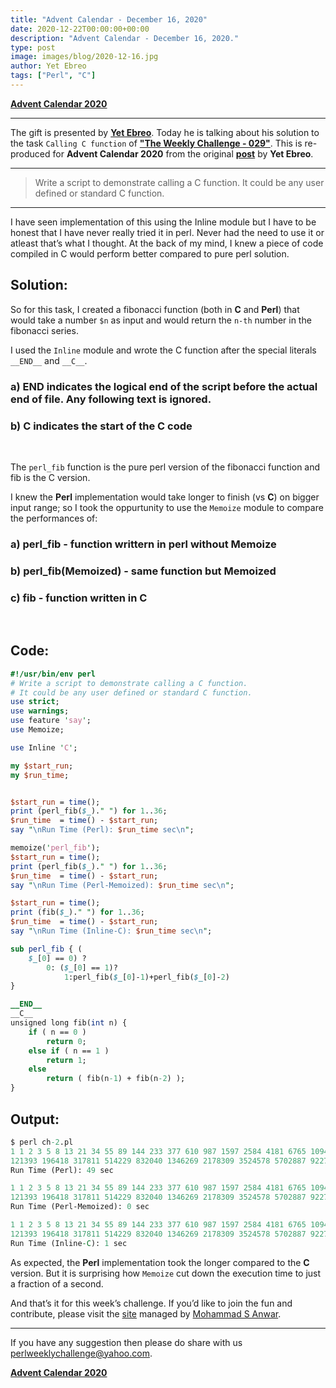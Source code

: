 ```yaml
---
title: "Advent Calendar - December 16, 2020"
date: 2020-12-22T00:00:00+00:00
description: "Advent Calendar - December 16, 2020."
type: post
image: images/blog/2020-12-16.jpg
author: Yet Ebreo
tags: ["Perl", "C"]
---
```


[**Advent Calendar 2020**](/blog/advent-calendar-2020)
***

The gift is presented by [**Yet Ebreo**](/blog/meet-the-champion-025). Today he is talking about his solution to the task `Calling C function` of **["The Weekly Challenge - 029"](/blog/perl-weekly-challenge-029)**. This is re-produced for **Advent Calendar 2020** from the original [**post**](https://doomtrain14.github.io/pwc/2019/10/13/pwc_calling_c.html) by **Yet Ebreo**.

***

> Write a script to demonstrate calling a C function. It could be any user defined or standard C function.

***

I have seen implementation of this using the Inline module but I have to be honest that I have never really tried it in perl. Never had the need to use it or atleast that’s what I thought. At the back of my mind, I knew a piece of code compiled in C would perform better compared to pure perl solution.

## Solution:

So for this task, I created a fibonacci function (both in **C** and **Perl**) that would take a number `$n` as input and would return the `n-th` number in the fibonacci series.

I used the `Inline` module and wrote the C function after the special literals `__END__` and `__C__`.

### a) __END__ indicates the logical end of the script before the actual end of file. Any following text is ignored.
### b) __C__ indicates the start of the C code

<br>

The `perl_fib` function is the pure perl version of the fibonacci function and fib is the C version.

I knew the **Perl** implementation would take longer to finish (vs **C**) on bigger input range; so I took the oppurtunity to use the `Memoize` module to compare the performances of:

### a) perl_fib - function writtern in perl without Memoize
### b) perl_fib(Memoized) - same function but Memoized
### c) fib - function written in C

<br>

## Code:

```perl
#!/usr/bin/env perl
# Write a script to demonstrate calling a C function.
# It could be any user defined or standard C function.
use strict;
use warnings;
use feature 'say';
use Memoize;

use Inline 'C';

my $start_run;
my $run_time;


$start_run = time();
print (perl_fib($_)." ") for 1..36;
$run_time  = time() - $start_run;
say "\nRun Time (Perl): $run_time sec\n";

memoize('perl_fib');
$start_run = time();
print (perl_fib($_)." ") for 1..36;
$run_time  = time() - $start_run;
say "\nRun Time (Perl-Memoized): $run_time sec\n";

$start_run = time();
print (fib($_)." ") for 1..36;
$run_time  = time() - $start_run;
say "\nRun Time (Inline-C): $run_time sec\n";

sub perl_fib { (
    $_[0] == 0) ?
        0: ($_[0] == 1)?
            1:perl_fib($_[0]-1)+perl_fib($_[0]-2)
}

__END__
__C__
unsigned long fib(int n) {
    if ( n == 0 )
        return 0;
    else if ( n == 1 )
        return 1;
    else
        return ( fib(n-1) + fib(n-2) );
}
```

## Output:

```perl
$ perl ch-2.pl
1 1 2 3 5 8 13 21 34 55 89 144 233 377 610 987 1597 2584 4181 6765 10946 17711 28657 46368 75025
121393 196418 317811 514229 832040 1346269 2178309 3524578 5702887 9227465 14930352
Run Time (Perl): 49 sec

1 1 2 3 5 8 13 21 34 55 89 144 233 377 610 987 1597 2584 4181 6765 10946 17711 28657 46368 75025
121393 196418 317811 514229 832040 1346269 2178309 3524578 5702887 9227465 14930352
Run Time (Perl-Memoized): 0 sec

1 1 2 3 5 8 13 21 34 55 89 144 233 377 610 987 1597 2584 4181 6765 10946 17711 28657 46368 75025
121393 196418 317811 514229 832040 1346269 2178309 3524578 5702887 9227465 14930352
Run Time (Inline-C): 1 sec
```

As expected, the **Perl** implementation took the longer compared to the **C** version. But it is surprising how `Memoize` cut down the execution time to just a fraction of a second.

And that’s it for this week’s challenge. If you’d like to join the fun and contribute, please visit the [site](https://theweeklychallenge.org/) managed by [Mohammad S Anwar](http://www.manwar.org/).

***

If you have any suggestion then please do share with us <perlweeklychallenge@yahoo.com>.

[**Advent Calendar 2020**](/blog/advent-calendar-2020)
